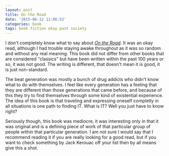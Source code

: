 ```yaml
---
layout: post
title: On the Road
date: '2015-06-12 11:06:52'
categories: book
tags: book fiction okay past society
---
```


I don't completely know what to say about
[*On the Road*][road-amazon]. It was an okay read, although
I had trouble staying awake throughout as it was so random
and without any real meaning. This book did not differ from other
books that are considered "classics" but have been written
within the past 100 years or so, it was not good. The writing is
different, that doesn't mean it is good, it is just non-standard.

The beat generation was mostly a bunch of drug addicts who didn't
know what to do with themselves. I feel like every generation has
a feeling that they are different than those generations that came
before, and because of this they try to find themselves through
some kind of existential experience. The idea of this book is
that traveling and expressing oneself completly in all situations
is one path to finding IT. What is IT? Well you just have to know
right?

Seriously though, this book was mediocre, it was interesting only
in that it was original and is a defining piece of work of that
particular group of people within that particular generation. I am not
sure I would say that I recommend reading it if you are really looking
for a good read, but if you want to check something by Jack Kerouac off
your list then by all means give this a shot.


[road-amazon]:    http://amzn.com/B002IPZFYQ
